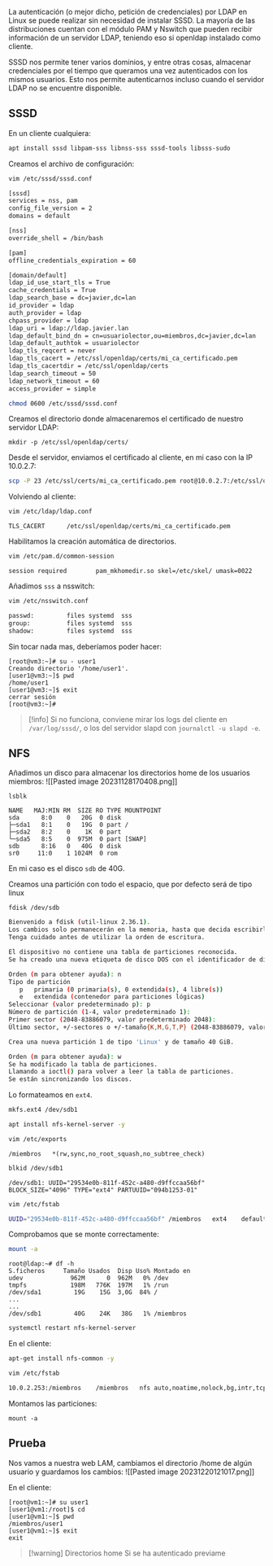 La autenticación (o mejor dicho, petición de credenciales) por LDAP en Linux se puede realizar sin necesidad de instalar SSSD. La mayoría de las distribuciones cuentan con el módulo PAM y Nswitch que pueden recibir información de un servidor LDAP, teniendo eso si openldap instalado como cliente. 

SSSD nos permite tener varios dominios, y entre otras cosas, almacenar credenciales por el tiempo que queramos una vez autenticados con los mismos usuarios. Esto nos permite autenticarnos incluso cuando el servidor LDAP no se encuentre disponible. 
## SSSD
En un cliente cualquiera:
```bash
apt install sssd libpam-sss libnss-sss sssd-tools libsss-sudo
```

Creamos el archivo de configuración:
```bash
vim /etc/sssd/sssd.conf
```
```bash
[sssd]
services = nss, pam
config_file_version = 2
domains = default

[nss]
override_shell = /bin/bash

[pam]
offline_credentials_expiration = 60

[domain/default]
ldap_id_use_start_tls = True
cache_credentials = True
ldap_search_base = dc=javier,dc=lan
id_provider = ldap
auth_provider = ldap
chpass_provider = ldap
ldap_uri = ldap://ldap.javier.lan
ldap_default_bind_dn = cn=usuariolector,ou=miembros,dc=javier,dc=lan
ldap_default_authtok = usuariolector
ldap_tls_reqcert = never
ldap_tls_cacert = /etc/ssl/openldap/certs/mi_ca_certificado.pem
ldap_tls_cacertdir = /etc/ssl/openldap/certs
ldap_search_timeout = 50
ldap_network_timeout = 60
access_provider = simple

```
```bash
chmod 0600 /etc/sssd/sssd.conf
```

Creamos el directorio donde almacenaremos el certificado de nuestro servidor LDAP:
```
mkdir -p /etc/ssl/openldap/certs/
```
Desde el servidor, enviamos el certificado al cliente, en mi caso con la IP 10.0.2.7:
```bash
scp -P 23 /etc/ssl/certs/mi_ca_certificado.pem root@10.0.2.7:/etc/ssl/openldap/certs/
```

Volviendo al cliente:
```bash
vim /etc/ldap/ldap.conf
```
```
TLS_CACERT      /etc/ssl/openldap/certs/mi_ca_certificado.pem
```

Habilitamos la creación automática de directorios.
```bash
vim /etc/pam.d/common-session
```
```
session required        pam_mkhomedir.so skel=/etc/skel/ umask=0022
```

Añadimos `sss` a nsswitch:
```bash
vim /etc/nsswitch.conf
```
```bash
passwd:         files systemd  sss
group:          files systemd  sss
shadow:         files systemd  sss
```

Sin tocar nada mas,  deberíamos poder hacer:
```
[root@vm3:~]# su - user1
Creando directorio '/home/user1'.
[user1@vm3:~]$ pwd
/home/user1
[user1@vm3:~]$ exit
cerrar sesión
[root@vm3:~]# 
```

> [!info] Si no funciona, conviene mirar los logs del cliente en `/var/log/sssd/`, o los del servidor slapd con `journalctl -u slapd -e`. 

## NFS

Añadimos un disco para almacenar los directorios home de los usuarios miembros:
![[Pasted image 20231128170408.png]]

```
lsblk
```
```
NAME   MAJ:MIN RM  SIZE RO TYPE MOUNTPOINT
sda      8:0    0   20G  0 disk
├─sda1   8:1    0   19G  0 part /
├─sda2   8:2    0    1K  0 part
└─sda5   8:5    0  975M  0 part [SWAP]
sdb      8:16   0   40G  0 disk
sr0     11:0    1 1024M  0 rom
```
En mi caso es el disco `sdb` de 40G.

Creamos una partición con todo el espacio, que por defecto será de tipo linux
```
fdisk /dev/sdb
```
```bash
Bienvenido a fdisk (util-linux 2.36.1).
Los cambios solo permanecerán en la memoria, hasta que decida escribirlos.
Tenga cuidado antes de utilizar la orden de escritura.

El dispositivo no contiene una tabla de particiones reconocida.
Se ha creado una nueva etiqueta de disco DOS con el identificador de disco 0xdb8ad7c5.

Orden (m para obtener ayuda): n
Tipo de partición
   p   primaria (0 primaria(s), 0 extendida(s), 4 libre(s))
   e   extendida (contenedor para particiones lógicas)
Seleccionar (valor predeterminado p): p
Número de partición (1-4, valor predeterminado 1):
Primer sector (2048-83886079, valor predeterminado 2048):
Último sector, +/-sectores o +/-tamaño{K,M,G,T,P} (2048-83886079, valor predeterminado 83886079):

Crea una nueva partición 1 de tipo 'Linux' y de tamaño 40 GiB.

Orden (m para obtener ayuda): w
Se ha modificado la tabla de particiones.
Llamando a ioctl() para volver a leer la tabla de particiones.
Se están sincronizando los discos.
```

Lo formateamos en `ext4`. 
```bash
mkfs.ext4 /dev/sdb1
```

```bash
apt install nfs-kernel-server -y
```

```bash
vim /etc/exports
```
```
/miembros	*(rw,sync,no_root_squash,no_subtree_check)
```
```bash
blkid /dev/sdb1
```
```
/dev/sdb1: UUID="29534e0b-811f-452c-a480-d9ffccaa56bf" BLOCK_SIZE="4096" TYPE="ext4" PARTUUID="094b1253-01"
```
```bash
vim /etc/fstab
```
```bash
UUID="29534e0b-811f-452c-a480-d9ffccaa56bf"	/miembros	ext4	defaults	0	0
```

Comprobamos que se monte correctamente:
```bash
mount -a
```
```
root@ldap:~# df -h
S.ficheros     Tamaño Usados  Disp Uso% Montado en
udev             962M      0  962M   0% /dev
tmpfs            198M   776K  197M   1% /run
/dev/sda1         19G    15G  3,0G  84% /
...
...
/dev/sdb1         40G    24K   38G   1% /miembros
```

```bash
systemctl restart nfs-kernel-server
```

En el cliente:
```bash
apt-get install nfs-common -y
```

```bash
vim /etc/fstab
```
```bash
10.0.2.253:/miembros	/miembros	nfs	auto,noatime,nolock,bg,intr,tcp	0	0
```

Montamos las particiones:
```
mount -a
```

## Prueba

Nos vamos a nuestra web LAM, cambiamos el directorio /home de algún usuario y guardamos los cambios:
![[Pasted image 20231220121017.png]]

En el cliente:

```
[root@vm1:~]# su user1
[user1@vm1:/root]$ cd
[user1@vm1:~]$ pwd
/miembros/user1
[user1@vm1:~]$ exit
exit
```


>[!warning] Directorios home
>Si se ha autenticado previame